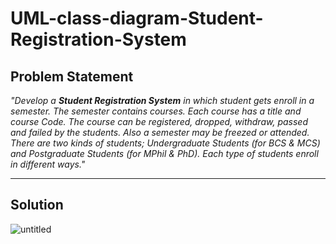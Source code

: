 # UML-class-diagram-Student-Registration-System

## Problem Statement
*"Develop a **Student Registration System** in which student gets enroll in a semester. The semester contains courses. Each course has a title and course Code. The course can be registered, dropped, withdraw, passed and failed by the students. Also a semester may be freezed or attended. There are two kinds of students; Undergraduate Students (for BCS & MCS) and Postgraduate Students (for MPhil & PhD). Each type of students enroll in different ways."*

---
## Solution
![untitled](https://user-images.githubusercontent.com/41892175/45937408-41b26000-bff2-11e8-8111-0203fddcb9b2.jpg)
